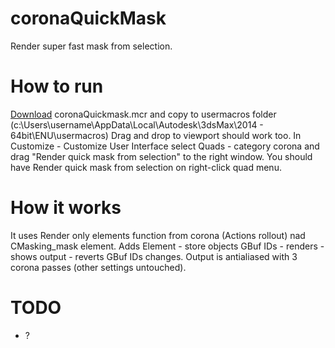 coronaQuickMask
===============

Render super fast mask from selection.

# How to run

[Download](https://raw.githubusercontent.com/pavel-mxsf/coronaQuickMask/master/coronaQuickMask.mcr) coronaQuickmask.mcr and copy to usermacros folder (c:\Users\username\AppData\Local\Autodesk\3dsMax\2014 - 64bit\ENU\usermacros\)
Drag and drop to viewport should work too.
In Customize - Customize User Interface select Quads - category corona and drag "Render quick mask from selection" to the right window.
You should have Render quick mask from selection on right-click quad menu.

# How it works

It uses Render only elements function from corona (Actions rollout) nad CMasking_mask element. 
Adds Element - store objects GBuf IDs - renders - shows output - reverts GBuf IDs changes.
Output is antialiased with 3 corona passes (other settings untouched).

# TODO

- ?
